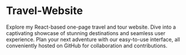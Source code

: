 # Travel-Website
Explore my React-based one-page travel and tour website. Dive into a captivating showcase of stunning destinations and seamless user experience. Plan your next adventure with our easy-to-use interface, all conveniently hosted on GitHub for collaboration and contributions.

